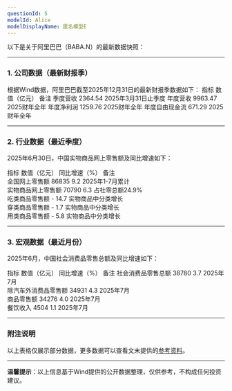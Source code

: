 ```yaml
---
questionId: 5
modelId: Alice
modelDisplayName: 匿名模型E
---
```

以下是关于阿里巴巴（BABA.N）的最新数据快照：

 -- -

### **1. 公司数据（最新财报季）**

根据Wind数据，阿里巴巴截至2025年12月31日的最新财报季数据如下：
指标          	      数值（亿元）   	 备注	
季度营收	          2364.54	              2025年3月31日止季度	
年度营收	           9963.47	           2025财年全年	
年度净利润	       1259.76	           2025财年全年	
年度自由现金流	671.29	               2025财年全年

 -- -

### **2. 行业数据（最近季度）**

2025年6月30日，中国实物商品网上零售额及同比增速如下：

指标                         	数值（亿元）        同比增速（%）	      备注	
全国网上零售额	         86835	                   9.2	                  2025年1-7月累计	
实物商品网上零售额	 70790	                   6.3	                   占社零总额24.9%	
吃类商品零售额	           -	                      14.7	                    实物商品中分类增长	
穿类商品零售额	           -	                       1.7	                     实物商品中分类增长	
用类商品零售额	           -	                        5.8	                       实物商品中分类增长

 -- -

### **3. 宏观数据（最近月份）**

2025年6月，中国社会消费品零售总额及同比增速如下：

指标	                                   数值（亿元）	        同比增速（%）	         备注	
社会消费品零售总额	         38780                      	3.7	                 2025年7月	
除汽车外消费品零售额	     34931	                        4.3	                 2025年7月	
商品零售额	                         34276	                        4.0	                 2025年7月	
餐饮收入	                              4504	                        1.1	                 2025年7月
 -- -

### **附注说明**
以上表格仅展示部分数据，更多数据可以查看文末提供的[参考资料](#)。

 -- -

**温馨提示**：以上信息基于Wind提供的公开数据整理，仅供参考，不构成任何投资建议。